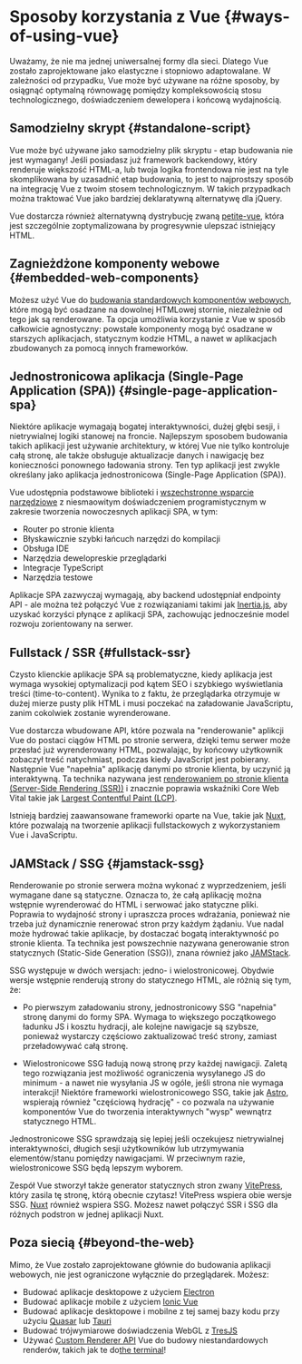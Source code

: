 # Sposoby korzystania z Vue {#ways-of-using-vue}

Uważamy, że nie ma jednej uniwersalnej formy dla sieci. Dlatego Vue zostało zaprojektowane jako elastyczne i stopniowo adaptowalane. W zależności od przypadku, Vue może być używane na różne sposoby, by osiągnąć optymalną równowagę pomiędzy kompleksowością stosu technologicznego, doświadczeniem dewelopera i końcową wydajnością.

## Samodzielny skrypt {#standalone-script}

Vue może być używane jako samodzielny plik skryptu - etap budowania nie jest wymagany! Jeśli posiadasz już framework backendowy, który renderuje większość HTML-a, lub twoja logika frontendowa nie jest na tyle skomplikowana by uzasadnić etap budowania, to jest to najprostszy sposób na integrację Vue z twoim stosem technologicznym. W takich przypadkach można traktować Vue jako bardziej deklaratywną alternatywę dla jQuery.

Vue dostarcza również alternatywną dystrybucję zwaną [petite-vue](https://github.com/vuejs/petite-vue), która jest szczególnie zoptymalizowana by progresywnie ulepszać istniejący HTML.

## Zagnieżdżone komponenty webowe {#embedded-web-components}

Możesz użyć Vue do [budowania standardowych komponentów webowych](/guide/extras/web-components), które mogą być osadzane na dowolnej HTMLowej stornie, niezależnie od tego jak są renderowane. Ta opcja umożliwia korzystanie z Vue w sposób całkowicie agnostyczny: powstałe komponenty mogą być osadzane w starszych aplikacjach, statycznym kodzie HTML, a nawet w aplikacjach zbudowanych za pomocą innych frameworków.

## Jednostronicowa aplikacja (Single-Page Application (SPA)) {#single-page-application-spa}

Niektóre aplikacje wymagają bogatej interaktywności, dużej głębi sesji, i nietrywialnej logiki stanowej na froncie. Najlepszym sposobem budowania takich aplikacji jest używanie architektury, w której Vue nie tylko kontroluje całą stronę, ale także obsługuje aktualizacje danych i nawigację bez konieczności ponownego ładowania strony. Ten typ aplikacji jest zwykle określany jako aplikacja jednostronicowa (Single-Page Application (SPA)).

Vue udostępnia podstawowe biblioteki i [wszechstronne wsparcie narzędziowe](/guide/scaling-up/tooling) z niesmaowitym doświadczeniem programistycznym w zakresie tworzenia nowoczesnych aplikacji SPA, w tym:

- Router po stronie klienta
- Błyskawicznie szybki łańcuch narzędzi do kompilacji
- Obsługa IDE
- Narzędzia dewelopreskie przeglądarki
- Integracje TypeScript
- Narzędzia testowe

Aplikacje SPA zazwyczaj wymagają, aby backend udostępniał endpointy API - ale można też połączyć Vue z rozwiązaniami takimi jak [Inertia.js](https://inertiajs.com), aby uzyskać korzyści płynące z aplikacji SPA, zachowując jednocześnie model rozwoju zorientowany na serwer.

## Fullstack / SSR {#fullstack-ssr}

Czysto klienckie aplikacje SPA są problematyczne, kiedy aplikacja jest wymaga wysokiej optymalizacji pod kątem SEO i szybkiego wyświetlania treści (time-to-content). Wynika to z faktu, że przeglądarka otrzymuje w dużej mierze pusty plik HTML i musi poczekać na załadowanie JavaScriptu, zanim cokolwiek zostanie wyrenderowane.

Vue dostarcza wbudowane API, które pozwala na "renderowanie" aplikcji Vue do postaci ciągów HTML po stronie serwera, dzięki temu serwer może przesłać już wyrenderowany HTML, pozwalając, by końcowy użytkownik zobaczył treść natychmiast, podczas kiedy JavaScript jest pobierany. Następnie Vue "napełnia" aplikację danymi po stronie klienta, by uczynić ją interaktywną. Ta technika nazywana jest [renderowaniem po stronie klienta (Server-Side Rendering (SSR))](/guide/scaling-up/ssr) i znacznie poprawia wskaźniki Core Web Vital takie jak [Largest Contentful Paint (LCP)](https://web.dev/lcp/).

Istnieją bardziej zaawansowane frameworki oparte na Vue, takie jak [Nuxt](https://nuxt.com/), które pozwalają na tworzenie aplikacji fullstackowych z wykorzystaniem Vue i JavaScriptu.

## JAMStack / SSG {#jamstack-ssg}

Renderowanie po stronie serwera można wykonać z wyprzedzeniem, jeśli wymagane dane są statyczne. Oznacza to, że całą aplikację można wstępnie wyrenderować do HTML i serwować jako statyczne pliki. Poprawia to wydajność strony i upraszcza proces wdrażania, ponieważ nie trzeba już dynamicznie renerować stron przy każdym żądaniu. Vue nadal może hydrować takie aplikacje, by dostaczać bogatą interaktywność po stronie klienta. Ta technika jest powszechnie nazywana generowanie stron statycznych (Static-Side Generation (SSG)), znana również jako [JAMStack](https://jamstack.org/what-is-jamstack/).

SSG występuje w dwóch wersjach: jedno- i wielostronicowej. Obydwie wersje wstępnie renderują strony do statycznego HTML, ale różnią się tym, że:

- Po pierwszym załadowaniu strony, jednostronicowy SSG "napełnia" stronę danymi do formy SPA. Wymaga to większego początkowego ładunku JS i kosztu hydracji, ale kolejne nawigacje są szybsze, ponieważ wystarczy częściowo zaktualizować treść strony, zamiast przeładowywać całą stronę.

- Wielostronicowe SSG ładują nową stronę przy każdej nawigacji. Zaletą tego rozwiązania jest możliwość ograniczenia wysyłanego JS do minimum - a nawet nie wysyłania JS w ogóle, jeśli strona nie wymaga interakcji! Niektóre frameworki wielostronicowego SSG, takie jak [Astro](https://astro.build/), wspierają również "częściową hydrację" - co pozwala na używanie komponentów Vue do tworzenia interaktywnych "wysp" wewnątrz statycznego HTML.

Jednostronicowe SSG sprawdzają się lepiej jeśli oczekujesz nietrywialnej interaktywności, długich sesji użytkowników lub utrzymywania elementów/stanu pomiędzy nawigacjami. W przeciwnym razie, wielostronicowe SSG będą lepszym wyborem.

Zespół Vue stworzył także generator statycznych stron zwany [VitePress](https://vitepress.dev/), który zasila tę stronę, którą obecnie czytasz! VitePress wspiera obie wersje SSG. [Nuxt](https://nuxt.com/) również wspiera SSG. Możesz nawet połączyć SSR i SSG dla różnych podstron w jednej aplikacji Nuxt.

## Poza siecią {#beyond-the-web}

Mimo, że Vue zostało zaprojektowane głównie do budowania aplikacji webowych, nie jest ograniczone wyłącznie do przeglądarek. Możesz:

- Budować aplikacje desktopowe z użyciem [Electron](https://www.electronjs.org/)
- Budować aplikacje mobile z użyciem [Ionic Vue](https://ionicframework.com/docs/vue/overview)
- Budować aplikacje desktopowe i mobilne z tej samej bazy kodu przy użyciu [Quasar](https://quasar.dev/) lub [Tauri](https://tauri.app)
- Budować trójwymiarowe doświadczenia WebGL z [TresJS](https://tresjs.org/)
- Używać [Custom Renderer API](/api/custom-renderer) Vue do budowy niestandardowych renderów, takich jak te do[the terminal](https://github.com/vue-terminal/vue-termui)!

